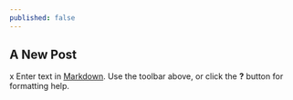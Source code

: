 ```yaml
---
published: false
---
```

## A New Post
x
Enter text in [Markdown](http://daringfireball.net/projects/markdown/). Use the toolbar above, or click the **?** button for formatting help.
